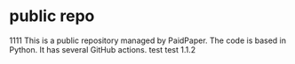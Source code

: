 # public repo
1111
This is a public repository managed by PaidPaper. The code is based in Python. It has several GitHub actions.
test
test 1.1.2
